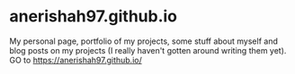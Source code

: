 # anerishah97.github.io

My personal page, portfolio of my projects, some stuff about myself and blog posts on my projects (I really haven't gotten around writing them yet). 
GO to https://anerishah97.github.io/
